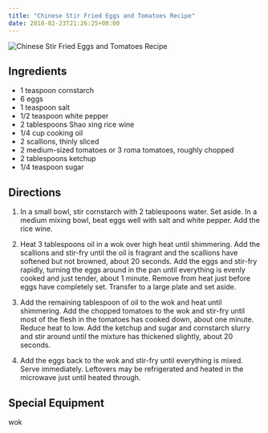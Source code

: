 ```yaml
---
title: "Chinese Stir Fried Eggs and Tomatoes Recipe"
date: 2018-02-23T21:26:25+08:00
---
```


![Chinese Stir Fried Eggs and Tomatoes Recipe](https://res.cloudinary.com/chinesedishes/image/upload/v1519393495/maxresdefault.jpg)

## Ingredients

- 1 teaspoon cornstarch
- 6 eggs
- 1 teaspoon salt
- 1/2 teaspoon white pepper
- 2 tablespoons Shao xing rice wine
- 1/4 cup cooking oil
- 2 scallions, thinly sliced
- 2 medium-sized tomatoes or 3 roma tomatoes, roughly chopped
- 2 tablespoons ketchup
- 1/4 teaspoon sugar

## Directions

1. In a small bowl, stir cornstarch with 2 tablespoons water. Set aside. In a medium mixing bowl, beat eggs well with salt and white pepper. Add the rice wine.

2. Heat 3 tablespoons oil in a wok over high heat until shimmering. Add the scallions and stir-fry until the oil is fragrant and the scallions have softened but not browned, about 20 seconds. Add the eggs and stir-fry rapidly, turning the eggs around in the pan until everything is evenly cooked and just tender, about 1 minute. Remove from heat just before eggs have completely set. Transfer to a large plate and set aside.

3. Add the remaining tablespoon of oil to the wok and heat until shimmering. Add the chopped tomatoes to the wok and stir-fry until most of the flesh in the tomatoes has cooked down, about one minute. Reduce heat to low. Add the ketchup and sugar and cornstarch slurry and stir around until the mixture has thickened slightly, about 20 seconds.

4. Add the eggs back to the wok and stir-fry until everything is mixed. Serve immediately. Leftovers may be refrigerated and heated in the microwave just until heated through.

## Special Equipment

wok
